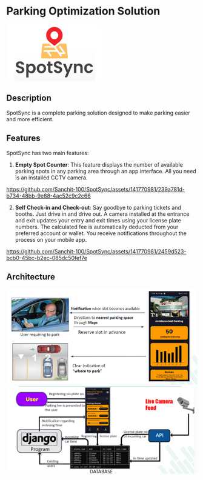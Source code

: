 ﻿# Parking Optimization Solution

<img src="Screenshot%202024-05-14%20035233.png" width="250">

## Description
SpotSync is a complete parking solution designed to make parking easier and more efficient.

## Features
SpotSync has two main features:

1. **Empty Spot Counter**: This feature displays the number of available parking spots in any parking area through an app interface. All you need is an installed CCTV camera.





https://github.com/Sanchit-100/SpotSync/assets/141770981/239a781d-b734-48bb-9e88-4ac52c9c2c66



2. **Self Check-in and Check-out**: Say goodbye to parking tickets and booths. Just drive in and drive out. A camera installed at the entrance and exit updates your entry and exit times using your license plate numbers. The calculated fee is automatically deducted from your preferred account or wallet. You receive notifications throughout the process on your mobile app.




https://github.com/Sanchit-100/SpotSync/assets/141770981/2459d523-bcb0-45bc-b2ec-085dc50fef7e



## Architecture
<img src="arch_1.png" width="1000">
<img src="arch_2.png" width="1000">
